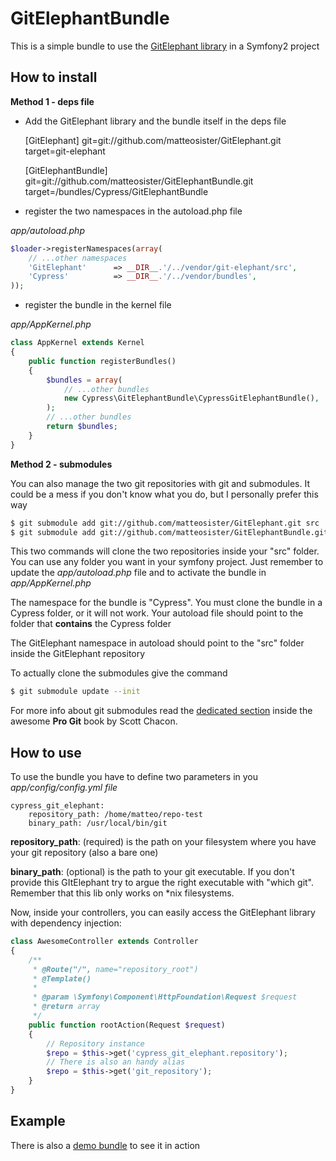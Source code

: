 # GitElephantBundle #

This is a simple bundle to use the [GitElephant library](https://github.com/matteosister/GitElephant) in a Symfony2 project

How to install
--------------

**Method 1 - deps file**

- Add the GitElephant library and the bundle itself in the deps file


    [GitElephant]
        git=git://github.com/matteosister/GitElephant.git
        target=git-elephant

    [GitElephantBundle]
        git=git://github.com/matteosister/GitElephantBundle.git
        target=/bundles/Cypress/GitElephantBundle

- register the two namespaces in the autoload.php file

*app/autoload.php*
``` php
$loader->registerNamespaces(array(
    // ...other namespaces
    'GitElephant'      => __DIR__.'/../vendor/git-elephant/src',
    'Cypress'          => __DIR__.'/../vendor/bundles',
));
```

- register the bundle in the kernel file

*app/AppKernel.php*
``` php
class AppKernel extends Kernel
{
    public function registerBundles()
    {
        $bundles = array(
            // ...other bundles
            new Cypress\GitElephantBundle\CypressGitElephantBundle(),
        );
        // ...other bundles
        return $bundles;
    }
}
```

**Method 2 - submodules**

You can also manage the two git repositories with git and submodules. It could be a mess if you don't know what you do, but I personally prefer this way

``` bash
$ git submodule add git://github.com/matteosister/GitElephant.git src
$ git submodule add git://github.com/matteosister/GitElephantBundle.git src
```

This two commands will clone the two repositories inside your "src" folder. You can use any folder you want in your symfony project. Just remember to update the *app/autoload.php* file and to activate the bundle in *app/AppKernel.php*

The namespace for the bundle is "Cypress". You must clone the bundle in a Cypress folder, or it will not work. Your autoload file should point to the folder that **contains** the Cypress folder

The GitElephant namespace in autoload should point to the "src" folder inside the GitElephant repository

To actually clone the submodules give the command

``` bash
$ git submodule update --init
```

For more info about git submodules read the [dedicated section](http://progit.org/book/ch6-6.html) inside the awesome **Pro Git** book by Scott Chacon.

How to use
----------

To use the bundle you have to define two parameters in you *app/config/config.yml file*

    cypress_git_elephant:
        repository_path: /home/matteo/repo-test
        binary_path: /usr/local/bin/git

**repository_path**: (required) is the path on your filesystem where you have your git repository (also a bare one)

**binary_path**: (optional) is the path to your git executable. If you don't provide this GItElephant try to argue the right executable with "which git". Remember that this lib only works on *nix filesystems.

Now, inside your controllers, you can easily access the GitElephant library with dependency injection:

``` php
class AwesomeController extends Controller
{
    /**
     * @Route("/", name="repository_root")
     * @Template()
     *
     * @param \Symfony\Component\HttpFoundation\Request $request
     * @return array
     */
    public function rootAction(Request $request)
    {
        // Repository instance
        $repo = $this->get('cypress_git_elephant.repository');
        // There is also an handy alias
        $repo = $this->get('git_repository');
    }
}
```

Example
-------

There is also a [demo bundle](https://github.com/matteosister/GitElephantDemoBundle) to see it in action